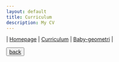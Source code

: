 ```yaml
---
layout: default
title: Curriculum
description: My CV
---
```

| [Homepage](./index.html) | [Curriculum](./curriculum.html)    | [Baby-geometri](./babygeometri.html) |

<button style='font-size:15px'>[back](./) </button>
